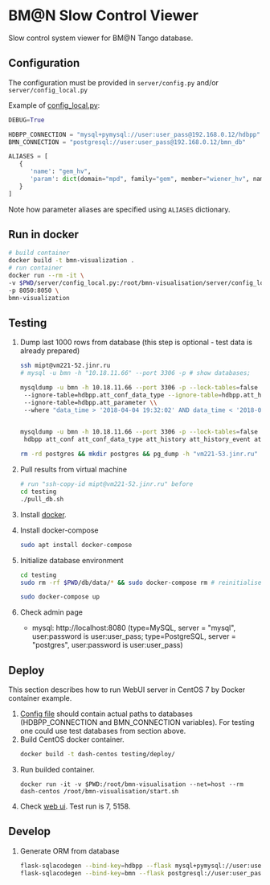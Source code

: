 # BM@N Slow Control Viewer

Slow control system viewer for BM@N Tango database.

## Configuration

The configuration must be provided in `server/config.py` and/or `server/config_local.py`

Example of [config_local.py](server/config_local.py):
```python
DEBUG=True

HDBPP_CONNECTION = "mysql+pymysql://user:user_pass@192.168.0.12/hdbpp"
BMN_CONNECTION = "postgresql://user:user_pass@192.168.0.12/bmn_db"

ALIASES = [
   {
      'name': "gem_hv",
      'param': dict(domain="mpd", family="gem", member="wiener_hv", name="u")
   }
]
```
Note how parameter aliases are specified using `ALIASES` dictionary.

## Run in docker
```bash
# build container
docker build -t bmn-visualization .
# run container
docker run --rm -it \
-v $PWD/server/config_local.py:/root/bmn-visualisation/server/config_local.py \
-p 8050:8050 \
bmn-visualization
```

## Testing
1. Dump last 1000 rows from database (this step is optional - test data is already prepared)
   ```bash
   ssh mipt@vm221-52.jinr.ru
   # mysql -u bmn -h "10.18.11.66" --port 3306 -p # show databases;

   mysqldump -u bmn -h 10.18.11.66 --port 3306 -p --lock-tables=false --ignore-table=hdbpp.att_conf \\
    --ignore-table=hdbpp.att_conf_data_type --ignore-table=hdbpp.att_history --ignore-table=hdbpp.att_history_event \\
    --ignore-table=hdbpp.att_parameter \\
    --where "data_time > '2018-04-04 19:32:02' AND data_time < '2018-04-04 19:42:36'" hdbpp > mysql/hdbpp_values.sql


   mysqldump -u bmn -h 10.18.11.66 --port 3306 -p --lock-tables=false \\
    hdbpp att_conf att_conf_data_type att_history att_history_event att_parameter > mysql/hdbpp_atts.sql
  
   rm -rd postgres && mkdir postgres && pg_dump -h "vm221-53.jinr.ru" -U db_reader -O -x bmn_db > postgres/bmn_db.sql 
   ```
2. Pull results from virtual machine
   ```bash
   # run "ssh-copy-id mipt@vm221-52.jinr.ru" before
   cd testing
   ./pull_db.sh
   ```

3. Install [docker](https://docs.docker.com/install/linux/docker-ce/ubuntu/).

4. Install docker-compose
    ```bash
   sudo apt install docker-compose
   ```
   
5. Initialize database environment
   ```bash
   cd testing
   sudo rm -rf $PWD/db/data/* && sudo docker-compose rm # reinitialise database

   sudo docker-compose up
   ```
6. Check admin page
   - mysql: http://localhost:8080 (type=MySQL, server = "mysql", user:password is user:user_pass;
        type=PostgreSQL, server = "postgres", user:password is user:user_pass)
   

## Deploy
This section describes how to run WebUI server in CentOS 7 by Docker container example.

1. [Config file](server/config.py) should contain actual paths to databases 
   (HDBPP_CONNECTION and BMN_CONNECTION variables). For testing one could use test databases from section above.
2. Build CentOS docker container.
    ```bash
    docker build -t dash-centos testing/deploy/
    ```
3. Run builded container.
    ```dash
    docker run -it -v $PWD:/root/bmn-visualisation --net=host --rm dash-centos /root/bmn-visualisation/start.sh
    ```
4. Check [web ui](http://localhost:8050/). Test run is 7, 5158.

## Develop
1. Generate ORM from database
    ```bash
   flask-sqlacodegen --bind-key=hdbpp --flask mysql+pymysql://user:user_pass@localhost/hdbpp > ./server/orm/hdbpp.py
   flask-sqlacodegen --bind-key=bmn --flask postgresql://user:user_pass@localhost/bmn_db > ./server/orm/bmn.py
    ```
